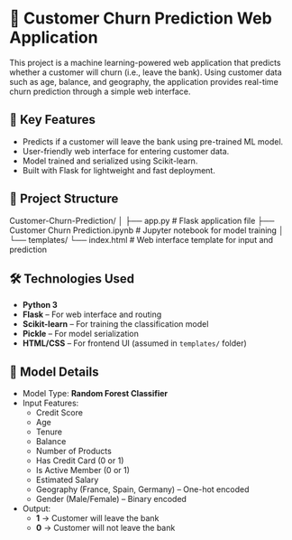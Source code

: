 # 🏦 Customer Churn Prediction Web Application

This project is a machine learning-powered web application that predicts whether a customer will churn (i.e., leave the bank). Using customer data such as age, balance, and geography, the application provides real-time churn prediction through a simple web interface.

## 📌 Key Features
- Predicts if a customer will leave the bank using pre-trained ML model.
- User-friendly web interface for entering customer data.
- Model trained and serialized using Scikit-learn.
- Built with Flask for lightweight and fast deployment.

## 📂 Project Structure
Customer-Churn-Prediction/
│
├── app.py                           # Flask application file
├── Customer Churn Prediction.ipynb  # Jupyter notebook for model training
│
└── templates/
    └── index.html                   # Web interface template for input and prediction

## 🛠 Technologies Used
- **Python 3**
- **Flask** – For web interface and routing
- **Scikit-learn** – For training the classification model
- **Pickle** – For model serialization
- **HTML/CSS** – For frontend UI (assumed in `templates/` folder)

## 🧠 Model Details
- Model Type: **Random Forest Classifier**
- Input Features:
  - Credit Score
  - Age
  - Tenure
  - Balance
  - Number of Products
  - Has Credit Card (0 or 1)
  - Is Active Member (0 or 1)
  - Estimated Salary
  - Geography (France, Spain, Germany) – One-hot encoded
  - Gender (Male/Female) – Binary encoded
- Output:
  - **1** → Customer will leave the bank
  - **0** → Customer will not leave the bank
